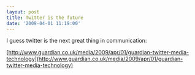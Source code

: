 ```yaml
---
layout: post
title: Twitter is the future
date: '2009-04-01 11:19:00'
---
```



I guess twitter is the next great thing in communication:

[http://www.guardian.co.uk/media/2009/apr/01/guardian-twitter-media-technology](http://www.guardian.co.uk/media/2009/apr/01/guardian-twitter-media-technology)


